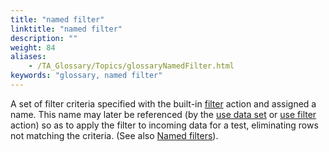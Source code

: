 ```yaml
--- 
title: "named filter"
linktitle: "named filter"
description: ""
weight: 84
aliases: 
    - /TA_Glossary/Topics/glossaryNamedFilter.html
keywords: "glossary, named filter"
---
```


A set of filter criteria specified with the built-in [filter](/automation-guide/action-based-testing-language/built-in-actions/test-support-actions/data-sets/filter) action and assigned a name. This name may later be referenced \(by the [use data set](/automation-guide/action-based-testing-language/built-in-actions/test-support-actions/data-sets/use-data-set) or [use filter](/automation-guide/action-based-testing-language/built-in-actions/test-support-actions/data-sets/use-filter) action\) so as to apply the filter to incoming data for a test, eliminating rows not matching the criteria. \(See also [Named filters](/testarchitect-tutorial/part-2-becoming-a-testarchitect-power-user/lesson-7-creating-data-driven-tests/named-filters)\).

